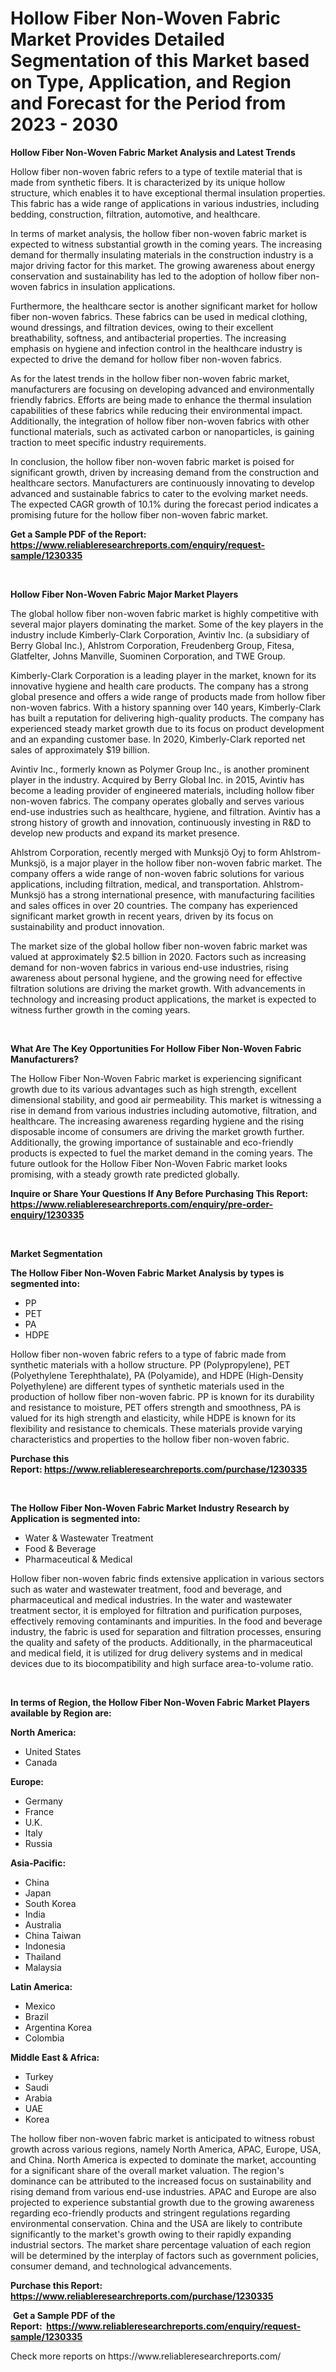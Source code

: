 <p><h1>Hollow Fiber Non-Woven Fabric Market Provides Detailed Segmentation of this Market based on Type, Application, and Region and Forecast for the Period from 2023 - 2030</h1></p><p><strong>Hollow Fiber Non-Woven Fabric Market Analysis and Latest Trends</strong></p>
<p><p>Hollow fiber non-woven fabric refers to a type of textile material that is made from synthetic fibers. It is characterized by its unique hollow structure, which enables it to have exceptional thermal insulation properties. This fabric has a wide range of applications in various industries, including bedding, construction, filtration, automotive, and healthcare.</p><p>In terms of market analysis, the hollow fiber non-woven fabric market is expected to witness substantial growth in the coming years. The increasing demand for thermally insulating materials in the construction industry is a major driving factor for this market. The growing awareness about energy conservation and sustainability has led to the adoption of hollow fiber non-woven fabrics in insulation applications.</p><p>Furthermore, the healthcare sector is another significant market for hollow fiber non-woven fabrics. These fabrics can be used in medical clothing, wound dressings, and filtration devices, owing to their excellent breathability, softness, and antibacterial properties. The increasing emphasis on hygiene and infection control in the healthcare industry is expected to drive the demand for hollow fiber non-woven fabrics.</p><p>As for the latest trends in the hollow fiber non-woven fabric market, manufacturers are focusing on developing advanced and environmentally friendly fabrics. Efforts are being made to enhance the thermal insulation capabilities of these fabrics while reducing their environmental impact. Additionally, the integration of hollow fiber non-woven fabrics with other functional materials, such as activated carbon or nanoparticles, is gaining traction to meet specific industry requirements.</p><p>In conclusion, the hollow fiber non-woven fabric market is poised for significant growth, driven by increasing demand from the construction and healthcare sectors. Manufacturers are continuously innovating to develop advanced and sustainable fabrics to cater to the evolving market needs. The expected CAGR growth of 10.1% during the forecast period indicates a promising future for the hollow fiber non-woven fabric market.</p></p>
<p><strong>Get a Sample PDF of the Report:&nbsp; <a href="https://www.reliableresearchreports.com/enquiry/request-sample/1230335">https://www.reliableresearchreports.com/enquiry/request-sample/1230335</a></strong></p>
<p>&nbsp;</p>
<p><strong>Hollow Fiber Non-Woven Fabric Major Market Players</strong></p>
<p><p>The global hollow fiber non-woven fabric market is highly competitive with several major players dominating the market. Some of the key players in the industry include Kimberly-Clark Corporation, Avintiv Inc. (a subsidiary of Berry Global Inc.), Ahlstrom Corporation, Freudenberg Group, Fitesa, Glatfelter, Johns Manville, Suominen Corporation, and TWE Group.</p><p>Kimberly-Clark Corporation is a leading player in the market, known for its innovative hygiene and health care products. The company has a strong global presence and offers a wide range of products made from hollow fiber non-woven fabrics. With a history spanning over 140 years, Kimberly-Clark has built a reputation for delivering high-quality products. The company has experienced steady market growth due to its focus on product development and an expanding customer base. In 2020, Kimberly-Clark reported net sales of approximately $19 billion.</p><p>Avintiv Inc., formerly known as Polymer Group Inc., is another prominent player in the industry. Acquired by Berry Global Inc. in 2015, Avintiv has become a leading provider of engineered materials, including hollow fiber non-woven fabrics. The company operates globally and serves various end-use industries such as healthcare, hygiene, and filtration. Avintiv has a strong history of growth and innovation, continuously investing in R&D to develop new products and expand its market presence.</p><p>Ahlstrom Corporation, recently merged with Munksjö Oyj to form Ahlstrom-Munksjö, is a major player in the hollow fiber non-woven fabric market. The company offers a wide range of non-woven fabric solutions for various applications, including filtration, medical, and transportation. Ahlstrom-Munksjö has a strong international presence, with manufacturing facilities and sales offices in over 20 countries. The company has experienced significant market growth in recent years, driven by its focus on sustainability and product innovation.</p><p>The market size of the global hollow fiber non-woven fabric market was valued at approximately $2.5 billion in 2020. Factors such as increasing demand for non-woven fabrics in various end-use industries, rising awareness about personal hygiene, and the growing need for effective filtration solutions are driving the market growth. With advancements in technology and increasing product applications, the market is expected to witness further growth in the coming years.</p></p>
<p>&nbsp;</p>
<p><strong>What Are The Key Opportunities For Hollow Fiber Non-Woven Fabric Manufacturers?</strong></p>
<p><p>The Hollow Fiber Non-Woven Fabric market is experiencing significant growth due to its various advantages such as high strength, excellent dimensional stability, and good air permeability. This market is witnessing a rise in demand from various industries including automotive, filtration, and healthcare. The increasing awareness regarding hygiene and the rising disposable income of consumers are driving the market growth further. Additionally, the growing importance of sustainable and eco-friendly products is expected to fuel the market demand in the coming years. The future outlook for the Hollow Fiber Non-Woven Fabric market looks promising, with a steady growth rate predicted globally.</p></p>
<p><strong>Inquire or Share Your Questions If Any Before Purchasing This Report: <a href="https://www.reliableresearchreports.com/enquiry/pre-order-enquiry/1230335">https://www.reliableresearchreports.com/enquiry/pre-order-enquiry/1230335</a></strong></p>
<p>&nbsp;</p>
<p><strong>Market Segmentation</strong></p>
<p><strong>The Hollow Fiber Non-Woven Fabric Market Analysis by types is segmented into:</strong></p>
<p><ul><li>PP</li><li>PET</li><li>PA</li><li>HDPE</li></ul></p>
<p><p>Hollow fiber non-woven fabric refers to a type of fabric made from synthetic materials with a hollow structure. PP (Polypropylene), PET (Polyethylene Terephthalate), PA (Polyamide), and HDPE (High-Density Polyethylene) are different types of synthetic materials used in the production of hollow fiber non-woven fabric. PP is known for its durability and resistance to moisture, PET offers strength and smoothness, PA is valued for its high strength and elasticity, while HDPE is known for its flexibility and resistance to chemicals. These materials provide varying characteristics and properties to the hollow fiber non-woven fabric.</p></p>
<p><strong>Purchase this Report:&nbsp;<a href="https://www.reliableresearchreports.com/purchase/1230335">https://www.reliableresearchreports.com/purchase/1230335</a></strong></p>
<p>&nbsp;</p>
<p><strong>The Hollow Fiber Non-Woven Fabric Market Industry Research by Application is segmented into:</strong></p>
<p><ul><li>Water & Wastewater Treatment</li><li>Food & Beverage</li><li>Pharmaceutical & Medical</li></ul></p>
<p><p>Hollow fiber non-woven fabric finds extensive application in various sectors such as water and wastewater treatment, food and beverage, and pharmaceutical and medical industries. In the water and wastewater treatment sector, it is employed for filtration and purification purposes, effectively removing contaminants and impurities. In the food and beverage industry, the fabric is used for separation and filtration processes, ensuring the quality and safety of the products. Additionally, in the pharmaceutical and medical field, it is utilized for drug delivery systems and in medical devices due to its biocompatibility and high surface area-to-volume ratio.</p></p>
<p>&nbsp;</p>
<p><strong>In terms of Region, the Hollow Fiber Non-Woven Fabric Market Players available by Region are:</strong></p>
<p>
    <p> <strong> North America: </strong>
        <ul>
            <li>United States</li>
            <li>Canada</li>
        </ul>
        </p> 
    <p> <strong> Europe: </strong>
        <ul>
            <li>Germany</li>
            <li>France</li>
            <li>U.K.</li>
            <li>Italy</li>
            <li>Russia</li>
        </ul>
        </p> 
    <p> <strong> Asia-Pacific: </strong>
        <ul>
            <li>China</li>
            <li>Japan</li>
            <li>South Korea</li>
            <li>India</li>
            <li>Australia</li>
            <li>China Taiwan</li>
            <li>Indonesia</li>
            <li>Thailand</li>
            <li>Malaysia</li>
        </ul>
        </p> 
    <p> <strong> Latin America: </strong>
        <ul>
            <li>Mexico</li>
            <li>Brazil</li>
            <li>Argentina Korea</li>
            <li>Colombia</li>
        </ul>
        </p> 
    <p> <strong> Middle East & Africa: </strong>
        <ul>
            <li>Turkey</li>
            <li>Saudi</li>
            <li>Arabia</li>
            <li>UAE</li>
            <li>Korea</li>
        </ul>
    </p>
    </p>
<p><p>The hollow fiber non-woven fabric market is anticipated to witness robust growth across various regions, namely North America, APAC, Europe, USA, and China. North America is expected to dominate the market, accounting for a significant share of the overall market valuation. The region's dominance can be attributed to the increased focus on sustainability and rising demand from various end-use industries. APAC and Europe are also projected to experience substantial growth due to the growing awareness regarding eco-friendly products and stringent regulations regarding environmental conservation. China and the USA are likely to contribute significantly to the market's growth owing to their rapidly expanding industrial sectors. The market share percentage valuation of each region will be determined by the interplay of factors such as government policies, consumer demand, and technological advancements.</p></p>
<p><strong>Purchase this Report: <a href="https://www.reliableresearchreports.com/purchase/1230335">https://www.reliableresearchreports.com/purchase/1230335</a></strong></p>
<p>&nbsp;<strong>Get a Sample PDF of the Report:&nbsp;&nbsp;<a href="https://www.reliableresearchreports.com/enquiry/request-sample/1230335">https://www.reliableresearchreports.com/enquiry/request-sample/1230335</a></strong></p>
<p><strong></strong></p>
<p>Check more reports on https://www.reliableresearchreports.com/</p>